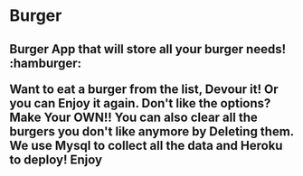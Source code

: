# Burger

<h2>Burger App that will store all your burger needs! :hamburger:

Want to eat a burger from the list, Devour it! Or you can Enjoy it again. Don't like the options? Make Your OWN!!
You can also clear all the burgers you don't like anymore by Deleting them.
We use Mysql to collect all the data and Heroku to deploy!
Enjoy

